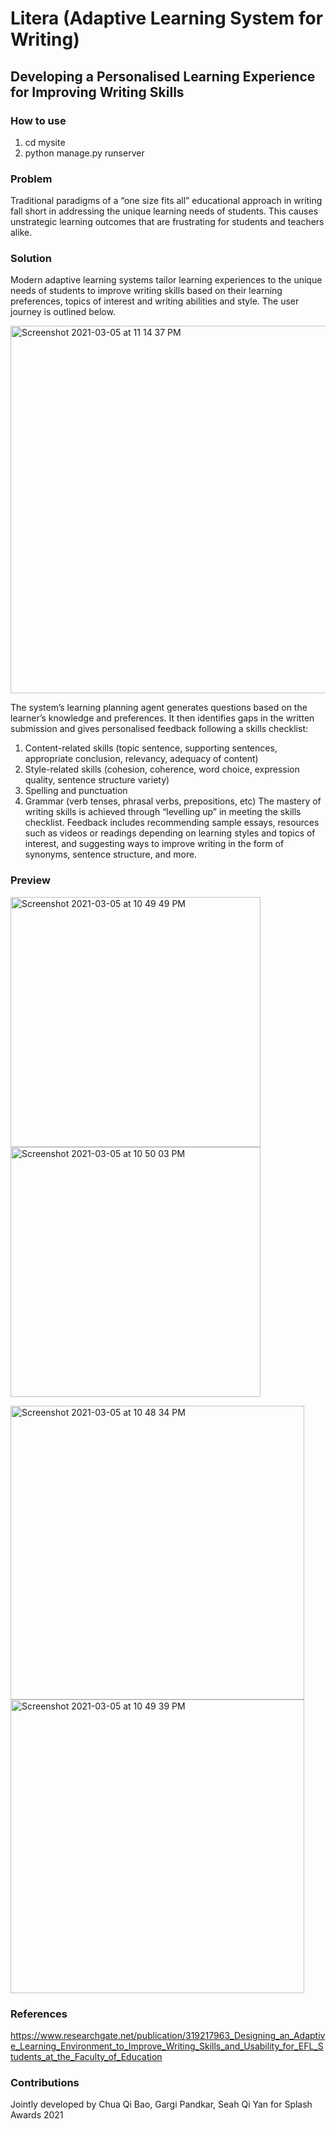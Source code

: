 # Litera (Adaptive Learning System for Writing)

## Developing a Personalised Learning Experience for Improving Writing Skills

### How to use

1. cd mysite
2. python manage.py runserver

### Problem

Traditional paradigms of a “one size fits all” educational approach in writing fall short in addressing the unique learning needs of students. This causes unstrategic learning outcomes that are frustrating for students and teachers alike.

### Solution

Modern adaptive learning systems tailor learning experiences to the unique needs of students to improve writing skills based on their learning preferences, topics of interest and writing abilities and style. The user journey is outlined below.

<img width="588" alt="Screenshot 2021-03-05 at 11 14 37 PM" src="https://user-images.githubusercontent.com/62118373/110134627-9041c680-7e08-11eb-917e-8bf765200721.png">

The system’s learning planning agent generates questions based on the learner’s knowledge and preferences. It then identifies gaps in the written submission and gives personalised feedback following a skills checklist:
1. Content-related skills (topic sentence, supporting sentences, appropriate conclusion, relevancy, adequacy of content)
2. Style-related skills (cohesion, coherence, word choice, expression quality, sentence structure variety) 
3. Spelling and punctuation
4. Grammar (verb tenses, phrasal verbs, prepositions, etc)
The mastery of writing skills is achieved through “levelling up” in meeting the skills checklist. Feedback includes recommending sample essays, resources such as videos or readings depending on learning styles and topics of interest, and suggesting ways to improve writing in the form of synonyms, sentence structure, and more.

### Preview

<p float="left">
<img height="400" alt="Screenshot 2021-03-05 at 10 49 49 PM" src="https://user-images.githubusercontent.com/62118373/110135033-047c6a00-7e09-11eb-9d12-e1c5cd7f69f8.png">
<img height="400" alt="Screenshot 2021-03-05 at 10 50 03 PM" src="https://user-images.githubusercontent.com/62118373/110135051-080ff100-7e09-11eb-9b28-20af5ba77f61.png">
</p>

<p float="left">
<img width="470" alt="Screenshot 2021-03-05 at 10 48 34 PM" src="https://user-images.githubusercontent.com/62118373/110135068-0c3c0e80-7e09-11eb-94ae-b088f8b46151.png">
<img width="470" alt="Screenshot 2021-03-05 at 10 49 39 PM" src="https://user-images.githubusercontent.com/62118373/110135077-0e05d200-7e09-11eb-9ca0-fbd322022087.png">
</p>

### References

https://www.researchgate.net/publication/319217963_Designing_an_Adaptive_Learning_Environment_to_Improve_Writing_Skills_and_Usability_for_EFL_Students_at_the_Faculty_of_Education

### Contributions

Jointly developed by Chua Qi Bao, Gargi Pandkar, Seah Qi Yan for Splash Awards 2021
